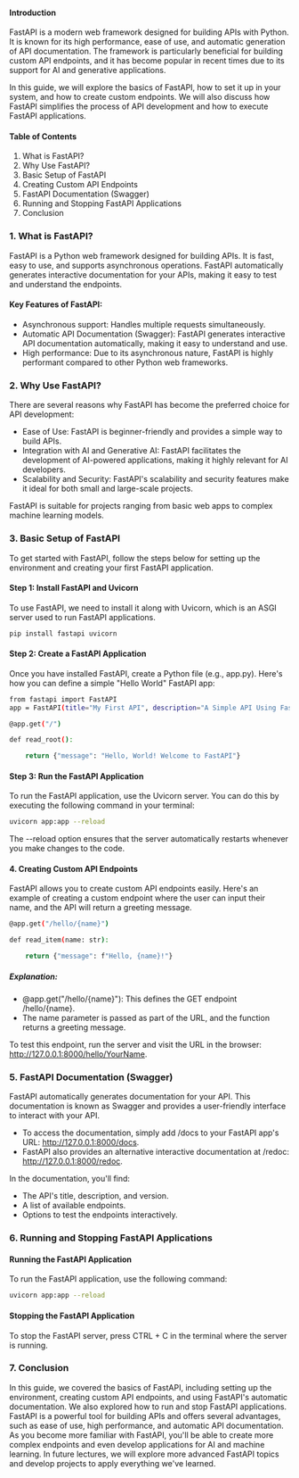 




#### Introduction
FastAPI is a modern web framework designed for building APIs with Python. It is known for its high performance, ease of use, and automatic generation of API documentation. The framework is particularly beneficial for building custom API endpoints, and it has become popular in recent times due to its support for AI and generative applications.

In this guide, we will explore the basics of FastAPI, how to set it up in your system, and how to create custom endpoints. We will also discuss how FastAPI simplifies the process of API development and how to execute FastAPI applications.

#### Table of Contents
1. What is FastAPI?
2. Why Use FastAPI?
3. Basic Setup of FastAPI
4. Creating Custom API Endpoints
5. FastAPI Documentation (Swagger)
6. Running and Stopping FastAPI Applications
7. Conclusion


### 1. What is FastAPI?
FastAPI is a Python web framework designed for building APIs. It is fast, easy to use, and supports asynchronous operations. FastAPI automatically generates interactive documentation for your APIs, making it easy to test and understand the endpoints.

#### Key Features of FastAPI:
* Asynchronous support: Handles multiple requests simultaneously.
* Automatic API Documentation (Swagger): FastAPI generates interactive API documentation automatically, making it easy to understand and use.
* High performance: Due to its asynchronous nature, FastAPI is highly performant compared to other Python web frameworks.


### 2. Why Use FastAPI?
There are several reasons why FastAPI has become the preferred choice for API development:

* Ease of Use: FastAPI is beginner-friendly and provides a simple way to build APIs.
* Integration with AI and Generative AI: FastAPI facilitates the development of AI-powered applications, making it highly relevant for AI developers.
* Scalability and Security: FastAPI's scalability and security features make it ideal for both small and large-scale projects.

FastAPI is suitable for projects ranging from basic web apps to complex machine learning models.

### 3. Basic Setup of FastAPI
To get started with FastAPI, follow the steps below for setting up the environment and creating your first FastAPI application.

#### Step 1: Install FastAPI and Uvicorn
To use FastAPI, we need to install it along with Uvicorn, which is an ASGI server used to run FastAPI applications.

```bash
pip install fastapi uvicorn
```

#### Step 2: Create a FastAPI Application
Once you have installed FastAPI, create a Python file (e.g., app.py). Here's how you can define a simple "Hello World" FastAPI app:

```bash
from fastapi import FastAPI
app = FastAPI(title="My First API", description="A Simple API Using FastAPI", version="1.0.0")

@app.get("/")

def read_root():

    return {"message": "Hello, World! Welcome to FastAPI"}
```    

#### Step 3: Run the FastAPI Application
To run the FastAPI application, use the Uvicorn server. You can do this by executing the following command in your terminal:
```bash
uvicorn app:app --reload
```
The --reload option ensures that the server automatically restarts whenever you make changes to the code.

#### 4. Creating Custom API Endpoints
FastAPI allows you to create custom API endpoints easily. Here's an example of creating a custom endpoint where the user can input their name, and the API will return a greeting message.

```bash
@app.get("/hello/{name}")

def read_item(name: str):

    return {"message": f"Hello, {name}!"}
```   
##### Explanation:
* @app.get("/hello/{name}"): This defines the GET endpoint /hello/{name}.
* The name parameter is passed as part of the URL, and the function returns a greeting message. 

To test this endpoint, run the server and visit the URL in the browser: http://127.0.0.1:8000/hello/YourName.

### 5. FastAPI Documentation (Swagger)
FastAPI automatically generates documentation for your API. This documentation is known as Swagger and provides a user-friendly interface to interact with your API.

* To access the documentation, simply add /docs to your FastAPI app's
URL: http://127.0.0.1:8000/docs.
* FastAPI also provides an alternative interactive documentation 
at /redoc: http://127.0.0.1:8000/redoc.

In the documentation, you'll find:

* The API's title, description, and version.
* A list of available endpoints.
* Options to test the endpoints interactively.


### 6. Running and Stopping FastAPI Applications
#### Running the FastAPI Application
To run the FastAPI application, use the following command:

```bash
uvicorn app:app --reload
```

#### Stopping the FastAPI Application
To stop the FastAPI server, press CTRL + C in the terminal where the server is running.

### 7. Conclusion
In this guide, we covered the basics of FastAPI, including setting up the environment, creating custom API endpoints, and using FastAPI's automatic documentation. We also explored how to run and stop FastAPI applications.
FastAPI is a powerful tool for building APIs and offers several advantages, such as ease of use, high performance, and automatic API documentation. As you become more familiar with FastAPI, you'll be able to create more complex endpoints and even develop applications for AI and machine learning.
In future lectures, we will explore more advanced FastAPI topics and develop projects to apply everything we've learned.
